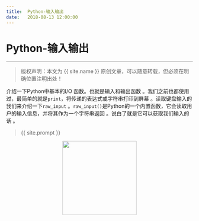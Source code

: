```yaml
---           
title:  Python-输入输出
date:   2018-08-13 12:00:00
---
```

# Python-输入输出

***
> 版权声明：本文为 {{ site.name }} 原创文章，可以随意转载，但必须在明确位置注明出处！

介绍一下Python中基本的I/O 函数。也就是输入和输出函数 。我们之前也都使用过，最简单的就是`print`，将传递的表达式或字符串打印到屏幕 。读取键盘输入的我们来介绍一下`raw_input` 。`raw_input()`是Python的一个内置函数，它会读取用户的输入信息，并将其作为一个字符串返回 。说白了就是它可以获取我们输入的话 。




> {{ site.prompt }}

<div  align="center">
<img src="https://rengui520.github.io/images/wechart.jpg" width = "200" height = "200"/>